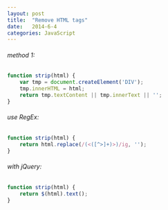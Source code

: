 ```yaml
---
layout: post
title:  "Remove HTML tags"
date:   2014-6-4
categories: JavaScript
---
```


###### method 1:

```js
function strip(html) {
    var tmp = document.createElement('DIV');
    tmp.innerHTML = html;
    return tmp.textContent || tmp.innerText || '';
}
```

###### use RegEx:

```js
function strip(html) {
    return html.replace(/(<([^>]+)>)/ig, '');
}
```

###### with jQuery:

```js
function strip(html) {
    return $(html).text();
}
```
